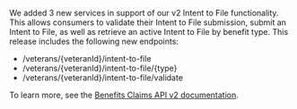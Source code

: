 We added 3 new services in support of our v2 Intent to File functionality. This allows consumers to validate their Intent to File submission, submit an Intent to File, as well as retrieve an active Intent to File by benefit type. This release includes the following new endpoints: 

-   /veterans/{veteranId}/intent-to-file
-   /veterans/{veteranId}/intent-to-file/{type}
-   /veterans/{veteranId}/intent-to-file/validate

To learn more, see the [Benefits Claims API v2 documentation](https://developer.va.gov/explore/benefits/docs/claims?version=current).